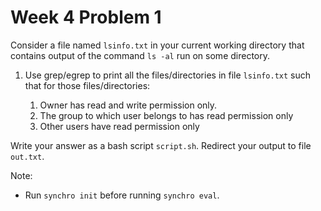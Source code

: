 # Week 4 Problem 1

Consider a file named ` lsinfo.txt ` in your current working directory that contains output of the command ` ls -al ` run on some directory.

1. Use grep/egrep to print all the files/directories in file ` lsinfo.txt ` such that for those files/directories:

   1.  Owner has read and write permission only.
   2.  The group to which user belongs to has read permission only
   3.  Other users have read permission only

Write your answer as a bash script ` script.sh `. Redirect your output to file ` out.txt `.

Note:
- Run ` synchro init ` before running ` synchro eval `.